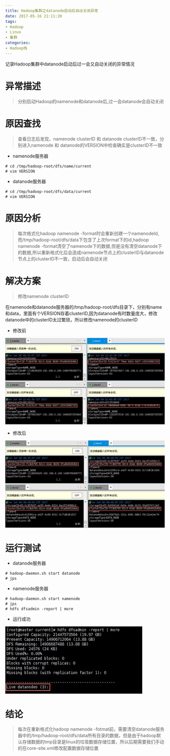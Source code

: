```yaml
---
title: Hadoop集群之datanode启动后自动关闭异常
date: 2017-05-16 21:11:20
tags:
- Hadoop
- Linux
- 集群
categories: 
- Hadoop栈
---
```

记录Hadoop集群中datanode启动后过一会又自动关闭的异常情况

<!--more-->

# 异常描述

> 分别启动Hadoop的namenode和datanode后,过一会datanode会自动关闭

# 原因查找
 
 > 查看日志后发现，namenode clusterID 和 datanode clusterID不一致，分别进入namenode 和 datanode的VERSION中检查确实是clusterID不一致

* namenode服务器

```
# cd /tmp/hadoop-root/dfs/name/current
# vim VERSION
```

* datanode服务器

```
# cd /tmp/hadoop-root/dfs/data/current
# vim VERSION
```

 # 原因分析

 > 每次格式化hadoop namenode -format时会重新创建一个namenodeId,而/tmp/hadoop-root/dfs/data下包含了上次format下的id,hadoop namenode -format清空了namenode下的数据,但是没有清空datanode下的数据,所以重新格式化后会造成namenode节点上的clusterID与datanode节点上的clusterID不一致，启动后会自动关闭

 # 解决方案

 > 修改namenode clusterID

在namenode和datanode服务器的/tmp/hadoop-root/dfs目录下，分别有name和data，里面有个VERSION存着clusterID,因为datanode有时数量庞大，修改datanode中的clusterID太过繁琐，所以修改namenode的clusterID

* 修改前

![png1](/img/20170602_1.png)

* 修改后

![png2](/img/20170602_2.png)

# 运行测试

* datanode服务器

```
# hadoop-daemon.sh start datanode
# jps
```

* namenode服务器

```
# hadoop-daemon.sh start namenode
# jps
# hdfs dfsadmin -report | more
```

* 运行成功

![png3](/img/20170602_3.png)

# 结论

> 每次在重新格式化hadoop namenode -fotmat前，需要清空datanode服务器中的/tmp/hadoop-root/dfs/data所有目录的数据，但是由于hadoop默认存储数据的tmp目录是linux的垃圾数据存储位置，所以后期需要我们手动的在core-site.xml修改配置数据存储位置
